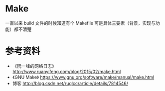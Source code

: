 # Make


一直以来 build 文件的时候知道有个  Makefile  可是具体三要素（背景，实现与功能）都不清楚


# 参考资料
- 《阮一峰的网络日志》  http://www.ruanyifeng.com/blog/2015/02/make.html
- 《GNU Make》  https://www.gnu.org/software/make/manual/make.html
- 博客  http://blog.csdn.net/ruglcc/article/details/7814546/

